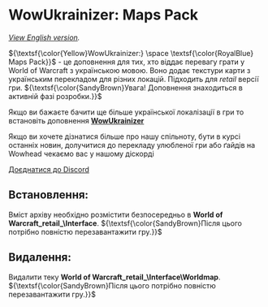 # WowUkrainizer: Maps Pack

*[View English version](README.md).*

${\textsf{\color{Yellow}WowUkrainizer:} \space \textsf{\color{RoyalBlue} Maps Pack}}$ - це доповнення для тих, хто віддає перевагу грати у World of Warcraft з українською мовою. Воно додає текстури карти з українським перекладом для різних локацій. Підходить для _retail_ версії гри.
${\textsf{\color{SandyBrown}Увага! Доповнення знаходиться в активній фазі розробки.}}$

Якщо ви бажаєте бачити ще більше української локалізації в гри то встановіть доповнення **[WowUkrainizer](https://www.curseforge.com/wow/addons/wowukrainizer)**

Якщо ви хочете дізнатися більше про нашу спільноту, бути в курсі останніх новин, долучитися до перекладу улюбленої гри або ґайдів на Wowhead чекаємо вас у нашому діскорді

[Доєднатися до Discord](https://discord.gg/tUPXRjM6rz)

## Встановлення:
Вміст архіву необхідно розмістити безпосередньо в **World of Warcraft\_retail_\Interface**. ${\textsf{\color{SandyBrown}Після цього потрібно повністю перезавантажити гру.}}$

## Видалення:
Видалити теку **World of Warcraft\_retail_\Interface\Worldmap**. ${\textsf{\color{SandyBrown}Після цього потрібно повністю перезавантажити гру.}}$
